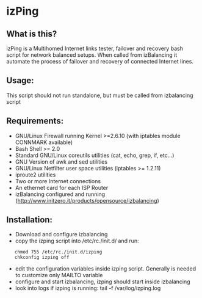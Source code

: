 # izPing

## What is this?
izPing is a Multihomed Internet links tester, failover and recovery bash script for network balanced setups.
When called from izBalancing it automate the process of failover and recovery of connected Internet lines.

## Usage:
This script should not run standalone, but must be called from izbalancing script

## Requirements:
- GNU/Linux Firewall running Kernel >=2.6.10 (with iptables module CONNMARK available)
- Bash Shell >= 2.0
- Standard GNU/Linux coreutils utilities (cat, echo, grep, if, etc...)
- GNU Version of awk and sed utilities
- GNU/Linux Netfilter user space utilities (iptables >= 1.2.11)
- iproute2 utilities
- Two or more Internet connections
- An ethernet card for each ISP Router
- izBalancing configured and running (http://www.initzero.it/products/opensource/izbalancing)

## Installation:
- Download and configure izbalancing
- copy the izping script into /etc/rc./init.d/ and run:
```
   chmod 755 /etc/rc./init.d/izping
   chkconfig izping off
```
- edit the configuration variables inside izping script. Generally is needed to customize only MAILTO variable
- configure and start izbalancing, izping should start inside izbalancing
- look into logs if izping is running: tail -f /var/log/izping.log

